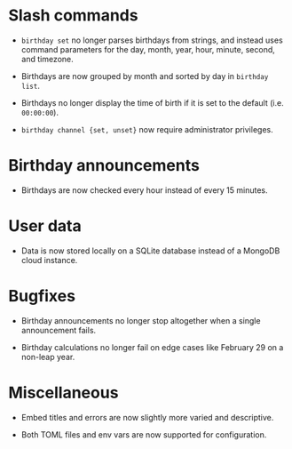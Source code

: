 # Slash commands

- `birthday set` no longer parses birthdays from strings, and instead uses command parameters for the day, month, year, hour, minute, second, and timezone.

- Birthdays are now grouped by month and sorted by day in `birthday list`.

- Birthdays no longer display the time of birth if it is set to the default (i.e. `00:00:00`).

- `birthday channel {set, unset}` now require administrator privileges.

# Birthday announcements

- Birthdays are now checked every hour instead of every 15 minutes.

# User data

- Data is now stored locally on a SQLite database instead of a MongoDB cloud instance.

# Bugfixes

- Birthday announcements no longer stop altogether when a single announcement fails.

- Birthday calculations no longer fail on edge cases like February 29 on a non-leap year.

# Miscellaneous

- Embed titles and errors are now slightly more varied and descriptive.

- Both TOML files and env vars are now supported for configuration.
